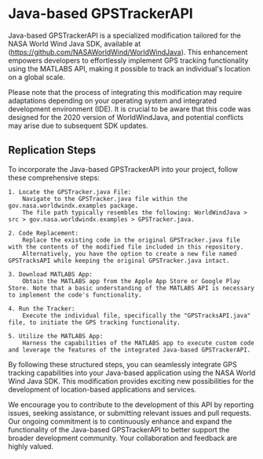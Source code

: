 **<h1>Java-based GPSTrackerAPI</h1>**

Java-based GPSTrackerAPI is a specialized modification tailored for the NASA World Wind Java SDK, available at (https://github.com/NASAWorldWind/WorldWindJava). This enhancement empowers developers to effortlessly implement GPS tracking functionality using the MATLABS API, making it possible to track an individual's location on a global scale.

Please note that the process of integrating this modification may require adaptations depending on your operating system and integrated development environment (IDE). It is crucial to be aware that this code was designed for the 2020 version of WorldWindJava, and potential conflicts may arise due to subsequent SDK updates.

<h2>Replication Steps</h2>

To incorporate the Java-based GPSTrackerAPI into your project, follow these comprehensive steps:

    1. Locate the GPSTracker.java File:
        Navigate to the GPSTracker.java file within the gov.nasa.worldwindx.examples package.
        The file path typically resembles the following: WorldWindJava > src > gov.nasa.worldwindx.examples > GPSTracker.java.

    2. Code Replacement:
        Replace the existing code in the original GPSTracker.java file with the contents of the modified file included in this repository.
        Alternatively, you have the option to create a new file named GPSTracksAPI while keeping the original GPSTracker.java intact.

    3. Download MATLABS App:
        Obtain the MATLABS app from the Apple App Store or Google Play Store. Note that a basic understanding of the MATLABS API is necessary to implement the code's functionality.

    4. Run the Tracker:
        Execute the individual file, specifically the "GPSTracksAPI.java" file, to initiate the GPS tracking functionality.

    5. Utilize the MATLABS App:
        Harness the capabilities of the MATLABS app to execute custom code and leverage the features of the integrated Java-based GPSTrackerAPI.

By following these structured steps, you can seamlessly integrate GPS tracking capabilities into your Java-based application using the NASA World Wind Java SDK. This modification provides exciting new possibilities for the development of location-based applications and services.

We encourage you to contribute to the development of this API by reporting issues, seeking assistance, or submitting relevant issues and pull requests. Our ongoing commitment is to continuously enhance and expand the functionality of the Java-based GPSTrackerAPI to better support the broader development community. Your collaboration and feedback are highly valued.
